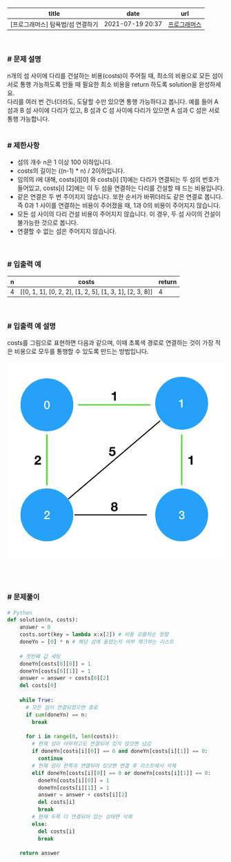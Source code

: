 |title|date|url|
|---|---|---|
|[프로그래머스] 탐욕법/섬 연결하기|2021-07-19 20:37|[프로그래머스](https://school.programmers.co.kr/learn/courses/30/lessons/42861)|

<br>

### # 문제 설명
n개의 섬 사이에 다리를 건설하는 비용(costs)이 주어질 때, 최소의 비용으로 모든 섬이 서로 통행 가능하도록 만들 때 필요한 최소 비용을 return 하도록 solution을 완성하세요.<br>
다리를 여러 번 건너더라도, 도달할 수만 있으면 통행 가능하다고 봅니다. 예를 들어 A 섬과 B 섬 사이에 다리가 있고, B 섬과 C 섬 사이에 다리가 있으면 A 섬과 C 섬은 서로 통행 가능합니다.<br>
<br>

### # 제한사항
- 섬의 개수 n은 1 이상 100 이하입니다.
- costs의 길이는 ((n-1) * n) / 2이하입니다.
- 임의의 i에 대해, costs[i][0] 와 costs[i] [1]에는 다리가 연결되는 두 섬의 번호가 들어있고, costs[i] [2]에는 이 두 섬을 연결하는 다리를 건설할 때 드는 비용입니다.
- 같은 연결은 두 번 주어지지 않습니다. 또한 순서가 바뀌더라도 같은 연결로 봅니다. 즉 0과 1 사이를 연결하는 비용이 주어졌을 때, 1과 0의 비용이 주어지지 않습니다.
- 모든 섬 사이의 다리 건설 비용이 주어지지 않습니다. 이 경우, 두 섬 사이의 건설이 불가능한 것으로 봅니다.
- 연결할 수 없는 섬은 주어지지 않습니다.

<br>

### # 입출력 예

| n | costs | return |
| --- | --- | --- |
| 4 | \[\[0, 1, 1\], \[0, 2, 2\], \[1, 2, 5\], \[1, 3, 1\], \[2, 3, 8\]\] | 4 |

<br>

### # 입출력 예 설명
costs를 그림으로 표현하면 다음과 같으며, 이때 초록색 경로로 연결하는 것이 가장 적은 비용으로 모두를 통행할 수 있도록 만드는 방법입니다.
<p align="center"><img src="/imgs/programmers-connecting-the-islands.png" alt="탐욕법/섬연결하기"></p><br>
<br>

### # 문제풀이
```python
# Python
def solution(n, costs):
    answer = 0
    costs.sort(key = lambda x:x[2]) # 비용 오름차순 정렬
    doneYn = [0] * n # 해당 섬에 들렸는지 여부 체크하는 리스트
    
    # 첫번째 값 세팅
    doneYn[costs[0][0]] = 1
    doneYn[costs[0][1]] = 1
    answer = answer + costs[0][2]
    del costs[0]
    
    while True:
      # 모든 섬이 연결되었으면 종료
      if sum(doneYn) == n:
        break

      for i in range(0, len(costs)):
        # 현재 섬이 아무하고도 연결되어 있지 않으면 넘김
        if doneYn[costs[i][0]] == 0 and doneYn[costs[i][1]] == 0:
          continue
        # 현재 섬이 한쪽과 연결되어 있으면 연결 후 리스트에서 삭제
        elif doneYn[costs[i][0]] == 0 or doneYn[costs[i][1]] == 0:
          doneYn[costs[i][0]] = 1
          doneYn[costs[i][1]] = 1
          answer = answer + costs[i][2]
          del costs[i]
          break
        # 현재 두쪽 다 연결되어 있는 상태면 삭제
        else:
          del costs[i]
          break
        
    return answer
```